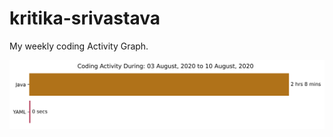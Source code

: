 # kritika-srivastava
My weekly coding Activity Graph.
&nbsp;

<img src=https://github.com/kritika-srivastava/kritika-srivastava/blob/master/images/stat.svg>
